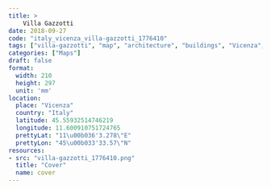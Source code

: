 ```yaml
---
title: > 
    Villa Gazzotti
date: 2018-09-27
code: "italy_vicenza_villa-gazzotti_1776410"
tags: ["villa-gazzotti", "map", "architecture", "buildings", "Vicenza", "Italy"]
categories: ["Maps"]
draft: false
format:
  width: 210
  height: 297
  unit: 'mm'
location:
  place: "Vicenza"
  country: "Italy"
  latitude: 45.55932514746219
  longitude: 11.600910751724765
  prettyLat: "11\u00b036'3.278\"E"
  prettyLon: "45\u00b033'33.57\"N"
resources:
- src: "villa-gazzotti_1776410.png"
  title: "Cover"
  name: cover
---
```

